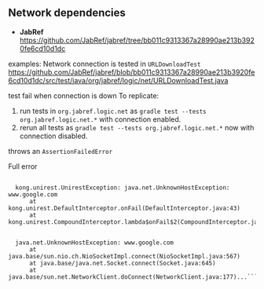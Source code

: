 ## Network dependencies

- **JabRef** https://github.com/JabRef/jabref/tree/bb011c9313367a28990ae213b3920fe6cd10d1dc


examples:
Network connection is tested in `URLDownloadTest`
https://github.com/JabRef/jabref/blob/bb011c9313367a28990ae213b3920fe6cd10d1dc/src/test/java/org/jabref/logic/net/URLDownloadTest.java

test fail when connection is down
To replicate:
1. run tests in `org.jabref.logic.net` as `gradle test --tests org.jabref.logic.net.*` with connection enabled.
2. rerun all tests as `gradle test --tests org.jabref.logic.net.*` now with connection disabled.

throws an `AssertionFailedError`

Full error

``` Test testCheckConnectionSuccess() FAILED

  kong.unirest.UnirestException: java.net.UnknownHostException: www.google.com
      at kong.unirest.DefaultInterceptor.onFail(DefaultInterceptor.java:43)
      at kong.unirest.CompoundInterceptor.lambda$onFail$2(CompoundInterceptor.java:54)..
```

```Test testFileDownload() FAILED

  java.net.UnknownHostException: www.google.com
      at java.base/sun.nio.ch.NioSocketImpl.connect(NioSocketImpl.java:567)
      at java.base/java.net.Socket.connect(Socket.java:645)
      at java.base/sun.net.NetworkClient.doConnect(NetworkClient.java:177)...```
